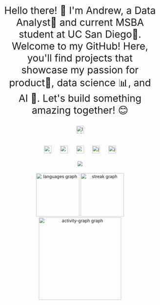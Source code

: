 <p align="center" style="font-size: 32px;">
  Hello there! 👋 I'm Andrew, a Data Analyst💎 and current MSBA student at UC San Diego🔱. 
  Welcome to my GitHub! Here, you'll find projects that showcase my passion for product🚀, 
  data science 📊, and AI 🤖. Let's build something amazing together! 😊
</p>

<div align="center">
  <a href="https://www.linkedin.com/in/andrew-burda/" target="_blank">
    <img src="https://img.shields.io/static/v1?message=LinkedIn&logo=linkedin&label=&color=0077B5&logoColor=white&labelColor=&style=for-the-badge" height="25" alt="linkedin logo"  />
  </a>
</div>

###

<br clear="both">

<div align="center">
  <img src="https://cdn.jsdelivr.net/gh/devicons/devicon/icons/python/python-original.svg" height="25" alt="python logo"  />
  <img width="20" />
  <img src="https://skillicons.dev/icons?i=postgres" height="25" alt="postgresql logo"  />
  <img width="20" />
  <img src="https://cdn.simpleicons.org/anaconda/44A833" height="25" alt="anaconda logo"  />
  <img width="20" />
  <img src="https://cdn.jsdelivr.net/gh/devicons/devicon/icons/jupyter/jupyter-original.svg" height="25" alt="jupyter logo"  />
  <img width="20" />
  <img src="https://skillicons.dev/icons?i=js" height="25" alt="javascript logo"  />
</div>

###

<div align="center">
  <img src="https://profile-counter.glitch.me/aburda531/count.svg?"  />
</div>

###

<div align="center">
  <img src="https://github-readme-stats.vercel.app/api/top-langs?username=aburda531&locale=en&hide_title=false&layout=compact&card_width=320&langs_count=6&theme=chartreuse-dark&hide_border=false&order=2" height="142" alt="languages graph"  />
  <img src="https://streak-stats.demolab.com?user=aburda531&locale=en&mode=weekly&theme=chartreuse-dark&hide_border=false&border_radius=5&order=3" height="142" alt="streak graph"  />
  <img src="https://github-readme-activity-graph.vercel.app/graph?username=aburda531&radius=16&theme=chartreuse-dark&area=true&order=5" height="270" alt="activity-graph graph"  />
</div>

